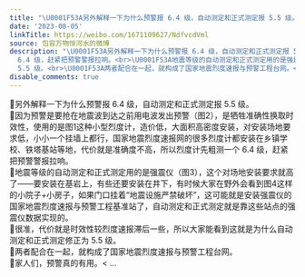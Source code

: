 ```yaml
---
title: "\U0001F53A另外解释一下为什么预警报 6.4 级，自动测定和正式测定报 5.5 级。\U0001F53A因为预警是要抢在地震波到达之前用电波发出预警（图2），是牺牲准确性换取时效性，使..."
date: '2023-08-05'
linkTitle: https://weibo.com/1671109627/NdfvcdVml
source: 包容万物恒河水的微博
description: "\U0001F53A另外解释一下为什么预警报 6.4 级，自动测定和正式测定报 5.5 级。<br>\U0001F53A因为预警是要抢在地震波到达之前用电波发出预警（图2），是牺牲准确性换取时效性，使用的是图1这种小型烈度计，造价低，大面积高密度安装，对安装场地要求低，小小一个挂墙上都行，国家地震烈度速报网的很多烈度计都安装在乡镇学校、铁塔基站等地，代价就是准确度不高，所以烈度计先粗测一个
  6.4 级，赶紧把预警警报拉响。<br>\U0001F53A地震等级的自动测定和正式测定用的是强震仪（图3），这个对场地安装要求就高了——要安装在基岩上，有些还要安装在井下，有时候大家在野外会看到图4这样的小院子+小房子，如果门口挂着“地震设施严禁破坏”，这可能就是安装强震仪的国家地震烈度速报与预警工程基准站了，自动测定和正式测定就是靠这些站点的强震仪数据实现的。<br>\U0001F53A很准，代价就是时效性较烈度速报滞后一些，所以大家能看到这就是为什么自动测定和正式测定修正为
  5.5 级。<br>\U0001F53A两者配合在一起，就构成了国家地震烈度速报与预警工程台网。<br>\U0001F53A家人们，预警真的有用。< ..."
disable_comments: true
---
```

🔺另外解释一下为什么预警报 6.4 级，自动测定和正式测定报 5.5 级。<br>🔺因为预警是要抢在地震波到达之前用电波发出预警（图2），是牺牲准确性换取时效性，使用的是图1这种小型烈度计，造价低，大面积高密度安装，对安装场地要求低，小小一个挂墙上都行，国家地震烈度速报网的很多烈度计都安装在乡镇学校、铁塔基站等地，代价就是准确度不高，所以烈度计先粗测一个 6.4 级，赶紧把预警警报拉响。<br>🔺地震等级的自动测定和正式测定用的是强震仪（图3），这个对场地安装要求就高了——要安装在基岩上，有些还要安装在井下，有时候大家在野外会看到图4这样的小院子+小房子，如果门口挂着“地震设施严禁破坏”，这可能就是安装强震仪的国家地震烈度速报与预警工程基准站了，自动测定和正式测定就是靠这些站点的强震仪数据实现的。<br>🔺很准，代价就是时效性较烈度速报滞后一些，所以大家能看到这就是为什么自动测定和正式测定修正为 5.5 级。<br>🔺两者配合在一起，就构成了国家地震烈度速报与预警工程台网。<br>🔺家人们，预警真的有用。< ...